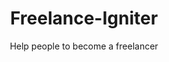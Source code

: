 




<h1 align="center">Freelance-Igniter</h1>
<div align="center">Help people to become a freelancer</div>



